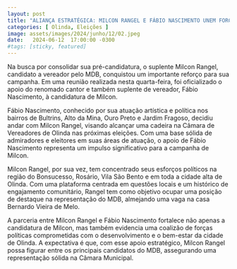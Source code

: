 ```yaml
---
layout: post
title: "ALIANÇA ESTRATÉGICA: MILCON RANGEL E FÁBIO NASCIMENTO UNEM FORÇAS RUMO À CÂMARA DE VEREADORES DE OLINDA"
categories: [ Olinda, Eleições ]
image: assets/images/2024/junho/12/02.jpeg
date:   2024-06-12  17:00:00 -0300
#tags: [sticky, featured]
---
```

Na busca por consolidar sua pré-candidatura, o suplente Milcon Rangel, candidato a vereador pelo MDB, conquistou um importante reforço para sua campanha. Em uma reunião realizada nesta quarta-feira, foi oficializado o apoio do renomado cantor e também suplente de vereador, Fábio Nascimento, à candidatura de Milcon.

Fábio Nascimento, conhecido por sua atuação artística e política nos bairros de Bultrins, Alto da Mina, Ouro Preto e Jardim Fragoso, decidiu andar com Milcon Rangel, visando alcançar uma cadeira na Câmara de Vereadores de Olinda nas próximas eleições. Com uma base sólida de admiradores e eleitores em suas áreas de atuação, o apoio de Fábio Nascimento representa um impulso significativo para a campanha de Milcon.

Milcon Rangel, por sua vez, tem concentrado seus esforços políticos na região do Bonsucesso, Rosário, Vila São Bento e em toda a cidade alta de Olinda. Com uma plataforma centrada em questões locais e um histórico de engajamento comunitário, Rangel tem como objetivo ocupar uma posição de destaque na representação do MDB, almejando uma vaga na casa Bernardo Vieira de Melo.

A parceria entre Milcon Rangel e Fábio Nascimento fortalece não apenas a candidatura de Milcon, mas também evidencia uma coalizão de forças políticas comprometidas com o desenvolvimento e o bem-estar da cidade de Olinda. A expectativa é que, com esse apoio estratégico, Milcon Rangel possa figurar entre os principais candidatos do MDB, assegurando uma representação sólida na Câmara Municipal.
